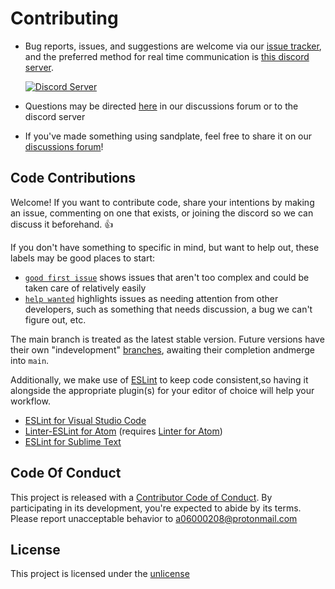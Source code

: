 # Contributing

- Bug reports, issues, and suggestions are welcome via our [issue tracker](https://github.com/06000208/sandplate/issues), and the preferred method for real time communication is [this discord server](https://discord.gg/WppqegJdTw).

  <a href="https://discord.gg/WppqegJdTw"><img src="https://discordapp.com/api/guilds/273550655673860106/embed.png" alt="Discord Server" /></a>

- Questions may be directed [here](https://github.com/06000208/sandplate/discussions/categories/q-a) in our discussions forum or to the discord server

- If you've made something using sandplate, feel free to share it on our [discussions forum](https://github.com/06000208/sandplate/discussions/categories/project-showcase)!

## Code Contributions

Welcome! If you want to contribute code, share your intentions by making an issue, commenting on one that exists, or joining the discord so we can discuss it beforehand. 👍

If you don't have something to specific in mind, but want to help out, these labels may be good places to start:

- [`good first issue`](https://github.com/06000208/sandplate/labels/good%20first%20issue) shows issues that aren't too complex and could be taken care of relatively easily
- [`help wanted`](https://github.com/06000208/sandplate/labels/help%20wanted) highlights issues as needing attention from other developers, such as something that needs discussion, a bug we can't figure out, etc.

The main branch is treated as the latest stable version. Future versions have their own "indevelopment" [branches](https://github.com/06000208/sandplate/branches), awaiting their completion andmerge into `main`.

Additionally, we make use of [ESLint](https://www.npmjs.com/package/eslint) to keep code consistent,so having it alongside the appropriate plugin(s) for your editor of choice will help your workflow.

- [ESLint for Visual Studio Code](https://marketplace.visualstudio.com/items?itemName=dbaeumervscode-eslint)
- [Linter-ESLint for Atom](https://atom.io/packages/linter-eslint) (requires [Linter for Atom](https:/atom.io/packages/linter))
- [ESLint for Sublime Text](https://packagecontrol.io/packages/ESLint)

## Code Of Conduct

This project is released with a [Contributor Code of Conduct](CODE_OF_CONDUCT.md). By participating in its development, you're expected to abide by its terms. Please report unacceptable behavior to [a06000208@protonmail.com](mailto:a06000208@protonmail.com)

## License

This project is licensed under the [unlicense](https://unlicense.org)
